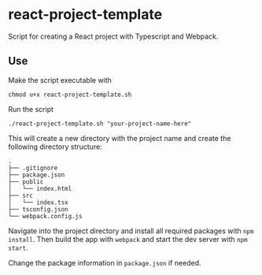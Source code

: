 # react-project-template

Script for creating a React project with Typescript and Webpack.

## Use

Make the script executable with

    chmod u+x react-project-template.sh

Run the script

    ./react-project-template.sh "your-project-name-here"

This will create a new directory with the project name and create the following directory structure:
```
.
├── .gitignore
├── package.json
├── public
│   └── index.html
├── src
│   └── index.tsx
├── tsconfig.json
└── webpack.config.js

```

Navigate into the project directory and install all required packages with `npm install`.
Then build the app with `webpack` and start the dev server with `npm start`.

Change the package information in `package.json` if needed.

